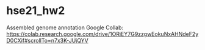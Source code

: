 # hse21_hw2
Assembled genome annotation
Google Collab: https://colab.research.google.com/drive/1ORiEY7G9zzgwEokuNxAHNdeF2yD0CXif#scrollTo=n7x3K-JUjQYV
